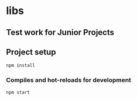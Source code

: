 # libs
## Test work for Junior Projects

## Project setup
```
npm install
```

### Compiles and hot-reloads for development
```
npm start
```
